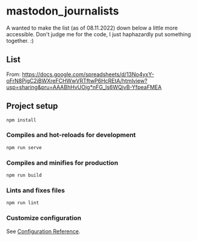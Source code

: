 # mastodon_journalists

A wanted to make the list (as of 08.11.2022) down below a little more accessible. 
Don't judge me for the code, I just haphazardly put something together. :)

## List

From: https://docs.google.com/spreadsheets/d/13No4yxY-oFrN8PigC2jBWXreFCHWwVRTftwP6HcREtA/htmlview?usp=sharing&pru=AAABhHvUOig*nFG_ls6WQjvB-YfpeaFMEA

## Project setup
```
npm install
```

### Compiles and hot-reloads for development
```
npm run serve
```

### Compiles and minifies for production
```
npm run build
```

### Lints and fixes files
```
npm run lint
```

### Customize configuration
See [Configuration Reference](https://cli.vuejs.org/config/).
